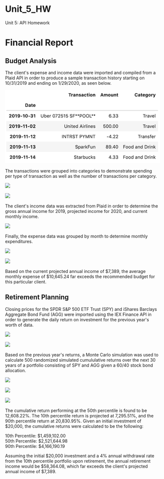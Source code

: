 # Unit_5_HW
Unit 5: API Homework
# Financial Report
## Budget Analysis
The client's expense and income data were imported and compiled from a Plaid API in order to produce a sample transaction history starting on 10/31/2019 and ending on 1/29/2020, as seen below.

![](API_HW/images/expense_chart.png)

The transactions were grouped into categories to demonstrate spending per type of transaction as well as the number of transactions per category.

![](images/spending_per_cat.png)

![](images/trans_per_cat.png)

The client's income data was extracted from Plaid in order to determine the gross annual income for 2019, projected income for 2020, and current monthly income.

![](images/income_data.png)

Finally, the expense data was grouped by month to determine monthly expenditures.

![](images/monthly_expenses.png)

![](images/monthly_expenses_bar.png)

Based on the current projected annual income of $7,389, the average monthly expense of $10,645.24 far exceeds the recommended budget for this particular client.

## Retirement Planning

Closing prices for the SPDR S&P 500 ETF Trust (SPY) and iShares Barclays Aggregate Bond Fund (AGG) were imported using the IEX Finance API in order to generate the daily return on investment for the previous year's worth of data.

![](images/historical_data.png)

![](images/daily_roi.png)

Based on the previous year's returns, a Monte Carlo simulation was used to calculate 500 randomized simulated cumululative returns over the next 30 years of a portfolio consisting of SPY and AGG given a 60/40 stock bond allocation.

![](images/monte_carlo.png)

![](images/monte_carlo_plot.png)

![](images/cum_confidence_returns.png)

The cumulative return performing at the 50th percentile is found to be 12,608.22%. The 10th percentile return is projected at 7,295.51%, and the 90th percentile return at 20,830.95%. Given an initial investment of $20,000, the cumulative returns were calculated to be the following:

10th Percentile: $1,459,102.00\
50th Percentile: $2,521,644.98\
90th Percentile: $4,166,190.19

Assuming the initial $20,000 investment and a 4% annual withdrawal rate from the 10th percentile portfolio upon retirement, the annual retirement income would be $58,364.08, which far exceeds the client's projected annual income of $7,389.
